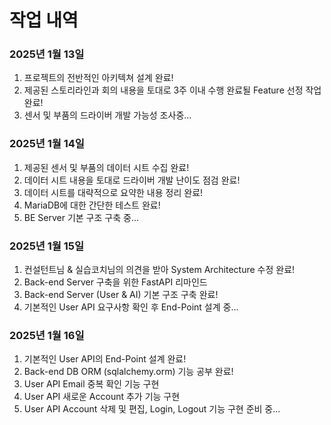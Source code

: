 # 작업 내역
### 2025년 1월 13일
1. 프로젝트의 전반적인 아키텍쳐 설계 완료!
2. 제공된 스토리라인과 회의 내용을 토대로 3주 이내 수행 완료될 Feature 선정 작업 완료!
3. 센서 및 부품의 드라이버 개발 가능성 조사중...

### 2025년 1월 14일
1. 제공된 센서 및 부품의 데이터 시트 수집 완료!
2. 데이터 시트 내용을 토대로 드라이버 개발 난이도 점검 완료!
3. 데이터 시트를 대략적으로 요약한 내용 정리 완료!
4. MariaDB에 대한 간단한 테스트 완료!
5. BE Server 기본 구조 구축 중...

### 2025년 1월 15일
1. 컨설턴트님 & 실습코치님의 의견을 받아 System Architecture 수정 완료!
2. Back-end Server 구축을 위한 FastAPI 리마인드
3. Back-end Server (User & AI) 기본 구조 구축 완료!
4. 기본적인 User API 요구사항 확인 후 End-Point 설계 중...

### 2025년 1월 16일
1. 기본적인 User API의 End-Point 설계 완료!
2. Back-end DB ORM (sqlalchemy.orm) 기능 공부 완료!
3. User API Email 중복 확인 기능 구현
4. User API 새로운 Account 추가 기능 구현
5. User API Account 삭제 및 편집, Login, Logout 기능 구현 준비 중...